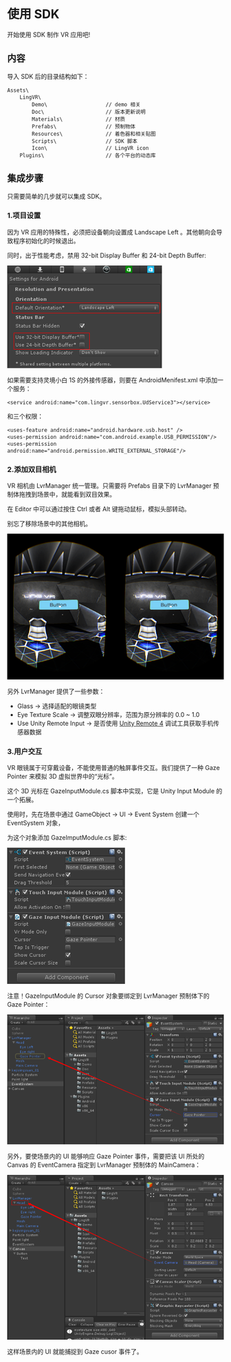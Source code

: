 # 使用 SDK
开始使用 SDK 制作 VR 应用吧!

## 内容

导入 SDK 后的目录结构如下：

	Assets\
		LingVR\
			Demo\					// demo 相关
			Doc\					// 版本更新说明
			Materials\				// 材质
			Prefabs\				// 预制物体
			Resources\				// 着色器和相关贴图
			Scripts\				// SDK 脚本
			Icon\					// LingVR icon
		Plugins\					// 各个平台的动态库

## 集成步骤

只需要简单的几步就可以集成 SDK。

### 1.项目设置

因为 VR 应用的特殊性，必须把设备朝向设置成 Landscape Left 。其他朝向会导致程序初始化的时候退出。

同时，出于性能考虑，禁用 32-bit Display Buffer 和 24-bit Depth Buffer:

![项目设置](images/settings.png)

如果需要支持灵境小白 1S 的外接传感器，则要在 AndroidMenifest.xml 中添加一个服务：

	<service android:name="com.lingvr.sensorbox.UdService3"></service>
	
和三个权限：

	<uses-feature android:name="android.hardware.usb.host" />
	<uses-permission android:name="com.android.example.USB_PERMISSION"/>
	<uses-permission android:name="android.permission.WRITE_EXTERNAL_STORAGE"/>

### 2.添加双目相机

VR 相机由 LvrManager 统一管理。只需要将 Prefabs 目录下的 LvrManager 预制体拖拽到场景中，就能看到双目效果。

在 Editor 中可以通过按住 Ctrl 或者 Alt 键拖动鼠标，模拟头部转动。

别忘了移除场景中的其他相机。

![双目相机](images/stereo.png)

另外 LvrManager 提供了一些参数：

* Glass -> 选择适配的眼镜类型
* Eye Texture Scale -> 调整双眼分辨率，范围为原分辨率的 0.0 ~ 1.0
* Use Unity Remote Input -> 是否使用 [Unity Remote 4](http://docs.unity3d.com/Manual/UnityRemote4.html) 调试工具获取手机传感器数据

### 3.用户交互

VR 眼镜属于可穿戴设备，不能使用普通的触屏事件交互。我们提供了一种 Gaze Pointer 来模拟 3D 虚拟世界中的“光标”。

这个 3D 光标在 GazeInputModule.cs 脚本中实现，它是 Unity Input Module 的一个拓展。

使用时，先在场景中通过 GameObject -> UI -> Event System 创建一个 EventSystem 对象，

为这个对象添加 GazeImputModule.cs 脚本:

![Event System](images/eventsystem.png)

注意！GazeInputModule 的 Cursor 对象要绑定到 LvrManager 预制体下的 Gaze Pointer：

![Gaze Cursor](images/gazecursor.png)

另外，要使场景内的 UI 能够响应 Gaze Pointer 事件，需要把该 UI 所处的 Canvas 的 EventCamera 指定到 LvrManager 预制体的 MainCamera：

![UI Canvas](images/uicanvas.png)

这样场景内的 UI 就能捕捉到 Gaze cusor 事件了。
